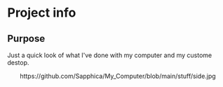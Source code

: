 # Project info

## Purpose
Just a quick look of what I've done with my computer and my custome destop. 

<div align="center">
https://github.com/Sapphica/My_Computer/blob/main/stuff/side.jpg
</div>

